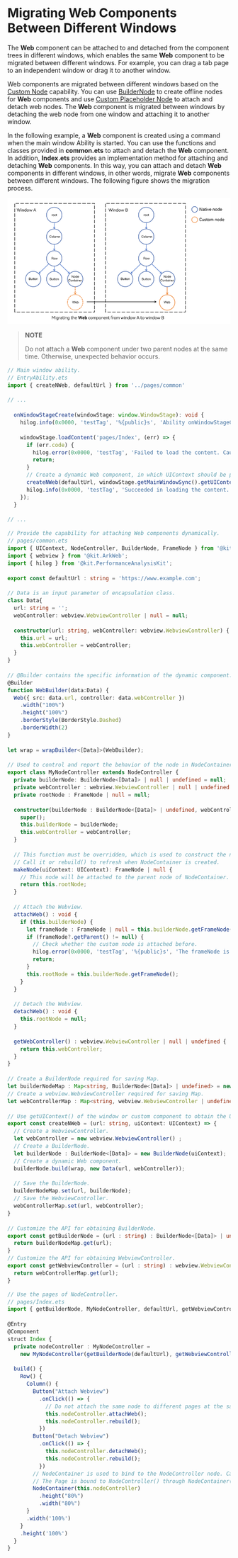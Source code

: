 # Migrating Web Components Between Different Windows

The **Web** component can be attached to and detached from the component trees in different windows, which enables the same **Web** component to be migrated between different windows. For example, you can drag a tab page to an independent window or drag it to another window.

Web components are migrated between different windows based on the [Custom Node](../ui/arkts-user-defined-node.md) capability. You can use [BuilderNode](../ui/arkts-user-defined-arktsNode-builderNode.md) to create offline nodes for **Web** components and use [Custom Placeholder Node](../ui/arkts-user-defined-place-hoder.md) to attach and detach web nodes. The **Web** component is migrated between windows by detaching the web node from one window and attaching it to another window.

In the following example, a **Web** component is created using a command when the main window Ability is started. You can use the functions and classes provided in **common.ets** to attach and detach the **Web** component. In addition, **Index.ets** provides an implementation method for attaching and detaching **Web** components. In this way, you can attach and detach **Web** components in different windows, in other words, migrate **Web** components between different windows. The following figure shows the migration process.

![Example of Migrating Web Components](./figures/web-component-migrate.png)

> **NOTE**
>
> Do not attach a **Web** component under two parent nodes at the same time. Otherwise, unexpected behavior occurs.

```ts
// Main window ability.
// EntryAbility.ets
import { createNWeb, defaultUrl } from '../pages/common'

// ...

  onWindowStageCreate(windowStage: window.WindowStage): void {
    hilog.info(0x0000, 'testTag', '%{public}s', 'Ability onWindowStageCreate');

    windowStage.loadContent('pages/Index', (err) => {
      if (err.code) {
        hilog.error(0x0000, 'testTag', 'Failed to load the content. Cause: %{public}s', JSON.stringify(err) ?? '');
        return;
      }
      // Create a dynamic Web component, in which UIContext should be passed. (The component can be created at any time after loadContent() is called, and only one Web component is created for the application.)
      createNWeb(defaultUrl, windowStage.getMainWindowSync().getUIContext());
      hilog.info(0x0000, 'testTag', 'Succeeded in loading the content.');
    });
  }

// ...
```

```ts
// Provide the capability for attaching Web components dynamically.
// pages/common.ets
import { UIContext, NodeController, BuilderNode, FrameNode } from '@kit.ArkUI';
import { webview } from '@kit.ArkWeb';
import { hilog } from '@kit.PerformanceAnalysisKit';

export const defaultUrl : string = 'https://www.example.com';

// Data is an input parameter of encapsulation class.
class Data{
  url: string = '';
  webController: webview.WebviewController | null = null;

  constructor(url: string, webController: webview.WebviewController) {
    this.url = url;
    this.webController = webController;
  }
}

// @Builder contains the specific information of the dynamic component.
@Builder
function WebBuilder(data:Data) {
  Web({ src: data.url, controller: data.webController })
    .width("100%")
    .height("100%")
    .borderStyle(BorderStyle.Dashed)
    .borderWidth(2)
}

let wrap = wrapBuilder<[Data]>(WebBuilder);

// Used to control and report the behavior of the node in NodeContainer. This function must be used together with NodeContainer.
export class MyNodeController extends NodeController {
  private builderNode: BuilderNode<[Data]> | null | undefined = null;
  private webController : webview.WebviewController | null | undefined = null;
  private rootNode : FrameNode | null = null;

  constructor(builderNode : BuilderNode<[Data]> | undefined, webController : webview.WebviewController | undefined) {
    super();
    this.builderNode = builderNode;
    this.webController = webController;
  }

  // This function must be overridden, which is used to construct the number of nodes, return the nodes and attach them to NodeContainer.
  // Call it or rebuild() to refresh when NodeContainer is created.
  makeNode(uiContext: UIContext): FrameNode | null {
    // This node will be attached to the parent node of NodeContainer.
    return this.rootNode;
  }

  // Attach the Webview.
  attachWeb() : void {
    if (this.builderNode) {
      let frameNode : FrameNode | null = this.builderNode.getFrameNode();
      if (frameNode?.getParent() != null) {
        // Check whether the custom node is attached before.
        hilog.error(0x0000, 'testTag', '%{public}s', 'The frameNode is already attached');
        return;
      }
      this.rootNode = this.builderNode.getFrameNode();
    }
  }

  // Detach the Webview.
  detachWeb() : void {
    this.rootNode = null;
  }

  getWebController() : webview.WebviewController | null | undefined {
    return this.webController;
  }
}

// Create a BuilderNode required for saving Map.
let builderNodeMap : Map<string, BuilderNode<[Data]> | undefined> = new Map();
// Create a webview.WebviewController required for saving Map.
let webControllerMap : Map<string, webview.WebviewController | undefined> = new Map();

// Use getUIContext() of the window or custom component to obtain the UIContext object required for initialization.
export const createNWeb = (url: string, uiContext: UIContext) => {
  // Create a WebviewController.
  let webController = new webview.WebviewController() ;
  // Create a BuilderNode.
  let builderNode : BuilderNode<[Data]> = new BuilderNode(uiContext);
  // Create a dynamic Web component.
  builderNode.build(wrap, new Data(url, webController));

  // Save the BuilderNode.
  builderNodeMap.set(url, builderNode);
  // Save the WebviewController.
  webControllerMap.set(url, webController);
}

// Customize the API for obtaining BuilderNode.
export const getBuilderNode = (url : string) : BuilderNode<[Data]> | undefined => {
  return builderNodeMap.get(url);
}
// Customize the API for obtaining WebviewController.
export const getWebviewController = (url : string) : webview.WebviewController | undefined => {
  return webControllerMap.get(url);
}

```

```ts
// Use the pages of NodeController.
// pages/Index.ets
import { getBuilderNode, MyNodeController, defaultUrl, getWebviewController } from "./common"

@Entry
@Component
struct Index {
  private nodeController : MyNodeController =
    new MyNodeController(getBuilderNode(defaultUrl), getWebviewController(defaultUrl));

  build() {
    Row() {
      Column() {
        Button("Attach Webview")
          .onClick(() => {
            // Do not attach the same node to different pages at the same time.
            this.nodeController.attachWeb();
            this.nodeController.rebuild();
          })
        Button("Detach Webview")
          .onClick(() => {
            this.nodeController.detachWeb();
            this.nodeController.rebuild();
          })
        // NodeContainer is used to bind to the NodeController node. Calling rebuild() triggers makeNode().
        // The Page is bound to NodeController() through NodeContainer(). As a result, the dynamic component page is successfully displayed.
        NodeContainer(this.nodeController)
          .height("80%")
          .width("80%")
      }
      .width('100%')
    }
    .height('100%')
  }
}

```
